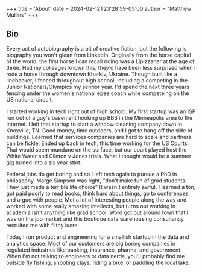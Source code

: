 +++
title = 'About'
date = 2024-02-12T23:28:59-05:00
author = "Matthew Mullins"
+++

## Bio

Every act of autobiography is a bit of creative fiction, but the following is biography you won't glean from LinkedIn. Originally from the horse capital of the world, the first horse I can recall riding was a Lipizzaner at the age of three. Had my colleages known this, they'd have been less surprised when I rode a horse through downtown Kharkiv, Ukraine. Though built like a linebacker, I fenced throughout high school, including a competing in the Junior Nationals/Olympics my senrior year. I'd spend the next three years fencing under the women's national epee coach while competeing on the US national circuit. 

I started working in tech right out of high school. My first startup was an ISP run out of a guy's basement hooking up BBS in the Minneapolis area to the Internet. I left that startup to start a window cleaning company down in Knoxville, TN. Good money, time outdoors, and I got to hang off the side of buildings. Learned that services companies are hard to scale and partners can be fickle. Ended up back in tech, this time working for the US Courts. That would seem mundane on the surface, but our court played host the White Water and Clinton v Jones trials. What I thought would be a summer gig turned into a six year stint. 

Federal jobs do get boring and so I left tech again to pursue a PhD in philosophy. Marge Simpson was right, "don't make fun of grad students. They just made a terrible life choice" It wasn't entirely awful. I learned a ton, got paid poorly to read books, think hard about things, go to conferences and argue with people. Met a lot of interesting people along the way and worked with some really amazing intellects, but turns out working in academia isn't anything like grad school. Word got out around town that I was on the job market and this boutique data warehousing consultancy recruited me with filthy lucre. 

Today I run product and engineering for a smallish startup in the data and analytics space. Most of our customers are big boring companies in regulated industries like banking, insurance, pharma, and government. When I'm not talking to engineers or data nerds, you'll probably find me outside fly fishing, shooting clays, riding a bike, or paddling the local lake. 

